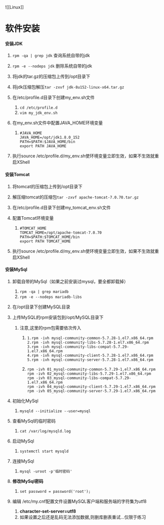![[Linux]]



# 软件安装

#### 安装JDK

1. `rpm -qa | grep jdk` 查询系统自带的jdk

2. `rpm -e --nodeps jdk` 删除系统自带的jdk

3. 将jdk的tar.gz的压缩包上传到/opt目录下

4. 将jdk压缩包解压`tar -zxvf jdk-8u152-linux-x64.tar.gz`

5. 在/etc/profile.d目录下创建my_env.sh文件

   1. `cd /etc/profile.d`
   2. `vim my_jdk_env.sh`

6. 在my_env.sh文件中配置JAVA_HOME环境变量

   1. ```shell
      #JAVA_HOME
      JAVA_HOME=/opt/jdk1.8.0_152
      PATH=$PATH:$JAVA_HOME/bin
      export PATH JAVA_HOME
      ```

7. 执行source /etc/profile.d/my_env.sh使环境变量立即生效，如果不生效就重启XShell



#### 安装Tomcat

1. 将tomcat的压缩包上传到/opt目录下

2. 解压缩tomcat的压缩包`tar -zxvf apache-tomcat-7.0.70.tar.gz`

3. 在/etc/profile.d目录下创建my_tomcat_env.sh文件

4. 配置Tomcat环境变量

   1. ```shell
      #TOMCAT_HOME
      TOMCAT_HOME=/opt/apache-tomcat-7.0.70
      PATH=$PATH:$TOMCAT_HOME/bin
      export PATH TOMCAT_HOME
      ```

5. 执行source /etc/profile.d/my_env.sh使环境变量立即生效，如果不生效就重启XShell



#### 安装MySql

1. 卸载自带的MySql（如果之前安装过mysql，要全都卸载掉）

   1. `rpm -qa | grep mariadb`
   2. `rpm -e --nodeps mariadb-libs`

2. 在/opt目录下创建MySQL目录

3. 上传MySQL的rpm安装包到/opt/MySQL目录下

   1. 注意,这里的rpm包需要依次传入

      1. ```shell
         1.rpm -ivh mysql-community-common-5.7.28-1.el7.x86_64.rpm
         2.rpm -ivh mysql-community-libs-5.7.28-1.el7.x86_64.rpm
         3.rpm -ivh mysql-community-libs-compat-5.7.29-1.el7.x86_64.rpm
         4.rpm -ivh mysql-community-client-5.7.28-1.el7.x86_64.rpm
         5.rpm -ivh mysql-community-server-5.7.28-1.el7.x86_64.rpm
         ```

      2. ```shell
         rpm -ivh 01_mysql-community-common-5.7.29-1.el7.x86_64.rpm
         rpm -ivh 02_mysql-community-libs-5.7.29-1.el7.x86_64.rpm
         rpm -ivh 03_mysql-community-libs-compat-5.7.29-1.el7.x86_64.rpm
         rpm -ivh 04_mysql-community-client-5.7.29-1.el7.x86_64.rpm
         rpm -ivh 05_mysql-community-server-5.7.29-1.el7.x86_64.rpm
         ```

4. 初始化MySql 

   1. `mysqld --initialize --user=mysql`

5. 查看MySql的临时密码

   1. `cat /var/log/mysqld.log` 

6. 启动MySql

   1. `systemctl start mysqld`

7. 连接MySql

   1. `mysql -uroot -p'临时密码'`

8. **修改MySql密码**

   1. `set password = password('root');`

9. 编辑 /etc/my.cnf配置文件设置MySQL客户端和服务端的字符集为utf8

   1. **character-set-server=utf8**
   2. 如果设置之后还是乱码无法添加数据,则删库删表重试...仅限于练习